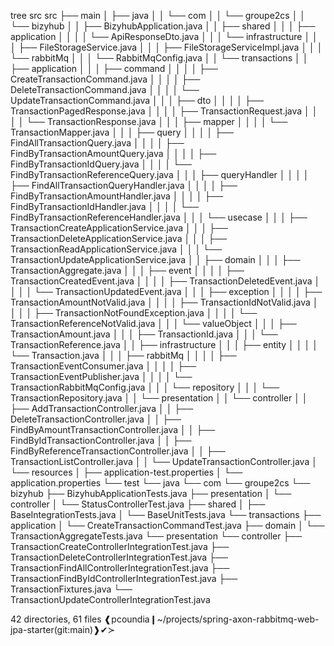 tree src
src
├── main
│ ├── java
│ │ └── com
│ │ └── groupe2cs
│ │ └── bizyhub
│ │ ├── BizyhubApplication.java
│ │ ├── shared
│ │ │ ├── application
│ │ │ │ └── ApiResponseDto.java
│ │ │ └── infrastructure
│ │ │ ├── FileStorageService.java
│ │ │ ├── FileStorageServiceImpl.java
│ │ │ └── rabbitMq
│ │ │ └── RabbitMqConfig.java
│ │ └── transactions
│ │ ├── application
│ │ │ ├── command
│ │ │ │ ├── CreateTransactionCommand.java
│ │ │ │ ├── DeleteTransactionCommand.java
│ │ │ │ └── UpdateTransactionCommand.java
│ │ │ ├── dto
│ │ │ │ ├── TransactionPagedResponse.java
│ │ │ │ ├── TransactionRequest.java
│ │ │ │ └── TransactionResponse.java
│ │ │ ├── mapper
│ │ │ │ └── TransactionMapper.java
│ │ │ ├── query
│ │ │ │ ├── FindAllTransactionQuery.java
│ │ │ │ ├── FindByTransactionAmountQuery.java
│ │ │ │ ├── FindByTransactionIdQuery.java
│ │ │ │ └── FindByTransactionReferenceQuery.java
│ │ │ ├── queryHandler
│ │ │ │ ├── FindAllTransactionQueryHandler.java
│ │ │ │ ├── FindByTransactionAmountHandler.java
│ │ │ │ ├── FindByTransactionIdHandler.java
│ │ │ │ └── FindByTransactionReferenceHandler.java
│ │ │ └── usecase
│ │ │ ├── TransactionCreateApplicationService.java
│ │ │ ├── TransactionDeleteApplicationService.java
│ │ │ ├── TransactionReadApplicationService.java
│ │ │ └── TransactionUpdateApplicationService.java
│ │ ├── domain
│ │ │ ├── TransactionAggregate.java
│ │ │ ├── event
│ │ │ │ ├── TransactionCreatedEvent.java
│ │ │ │ ├── TransactionDeletedEvent.java
│ │ │ │ └── TransactionUpdatedEvent.java
│ │ │ ├── exception
│ │ │ │ ├── TransactionAmountNotValid.java
│ │ │ │ ├── TransactionIdNotValid.java
│ │ │ │ ├── TransactionNotFoundException.java
│ │ │ │ └── TransactionReferenceNotValid.java
│ │ │ └── valueObject
│ │ │ ├── TransactionAmount.java
│ │ │ ├── TransactionId.java
│ │ │ └── TransactionReference.java
│ │ ├── infrastructure
│ │ │ ├── entity
│ │ │ │ └── Transaction.java
│ │ │ ├── rabbitMq
│ │ │ │ ├── TransactionEventConsumer.java
│ │ │ │ ├── TransactionEventPublisher.java
│ │ │ │ └── TransactionRabbitMqConfig.java
│ │ │ └── repository
│ │ │ └── TransactionRepository.java
│ │ └── presentation
│ │ └── controller
│ │ ├── AddTransactionController.java
│ │ ├── DeleteTransactionController.java
│ │ ├── FindByAmountTransactionController.java
│ │ ├── FindByIdTransactionController.java
│ │ ├── FindByReferenceTransactionController.java
│ │ ├── TransactionListController.java
│ │ └── UpdateTransactionController.java
│ └── resources
│ ├── application-test.properties
│ └── application.properties
└── test
└── java
└── com
└── groupe2cs
└── bizyhub
├── BizyhubApplicationTests.java
├── presentation
│ └── controller
│ └── StatusControllerTest.java
├── shared
│ ├── BaseIntegrationTests.java
│ └── BaseUnitTests.java
└── transactions
├── application
│ └── CreateTransactionCommandTest.java
├── domain
│ └── TransactionAggregateTests.java
└── presentation
└── controller
├── TransactionCreateControllerIntegrationTest.java
├── TransactionDeleteControllerIntegrationTest.java
├── TransactionFindAllControllerIntegrationTest.java
├── TransactionFindByIdControllerIntegrationTest.java
├── TransactionFixtures.java
└── TransactionUpdateControllerIntegrationTest.java

42 directories, 61 files
❰pcoundia❙~/projects/spring-axon-rabbitmq-web-jpa-starter(git:main)❱✔≻ 
